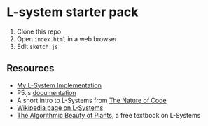 # L-system starter pack

1. Clone this repo
2. Open `index.html` in a web browser
3. Edit `sketch.js`

## Resources

- [My L-System Implementation](https://routley.io/l-system/index.html)
- P5.js [documentation](https://p5js.org/reference/) 
- A short intro to L-Systems from [The Nature of Code](http://natureofcode.com/book/chapter-8-fractals/#86-l-systems) 
- [Wikipedia page on L-Systems](https://en.wikipedia.org/wiki/L-system)
- [The Algorithmic Beauty of Plants](http://algorithmicbotany.org/papers/#abop),
    a free textbook on L-Systems
